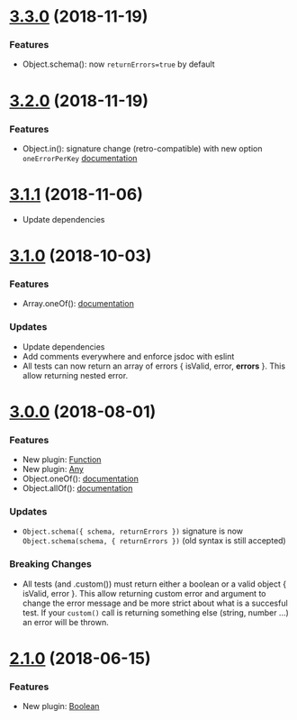 # [3.3.0](https://github.com/bodinsamuel/altheia/compare/v3.2.0...master) (2018-11-19)
### Features
- Object.schema(): now `returnErrors=true` by default

# [3.2.0](https://github.com/bodinsamuel/altheia/compare/v3.2.0...master) (2018-11-19)
### Features
- Object.in(): signature change (retro-compatible) with new option `oneErrorPerKey` [documentation](https://github.com/bodinsamuel/altheia/blob/master/Documentation.md#invalue--options-object)

# [3.1.1](https://github.com/bodinsamuel/altheia/compare/v3.1.0...master) (2018-11-06)
- Update dependencies

# [3.1.0](https://github.com/bodinsamuel/altheia/compare/v3.1.0...master) (2018-10-03)
### Features
- Array.oneOf(): [documentation](https://github.com/bodinsamuel/altheia/blob/master/Documentation.md#oneoftemplates)

### Updates
- Update dependencies
- Add comments everywhere and enforce jsdoc with eslint
- All tests can now return an array of errors { isValid, error, **errors** }.
  This allow returning nested error.


# [3.0.0](https://github.com/bodinsamuel/altheia/compare/v3.0.0...master) (2018-08-01)


### Features
- New plugin: [Function](https://github.com/bodinsamuel/altheia/blob/master/Documentation.md#function)
- New plugin: [Any](https://github.com/bodinsamuel/altheia/blob/master/Documentation.md#any)
- Object.oneOf(): [documentation](https://github.com/bodinsamuel/altheia/blob/master/Documentation.md#oneofisonerequired-boolean-keys-string)
- Object.allOf(): [documentation](https://github.com/bodinsamuel/altheia/blob/master/Documentation.md#allofkeys-string)

### Updates
- `Object.schema({ schema, returnErrors })` signature is now `Object.schema(schema, { returnErrors })` (old syntax is still accepted)

### Breaking Changes
- All tests (and .custom()) must return either a boolean or a valid object { isValid, error }.
  This allow returning custom error and argument to change the error message and be more strict about what is a succesful test.
  If your `custom()` call is returning something else (string, number ...) an error will be thrown.


# [2.1.0](https://github.com/bodinsamuel/altheia/compare/v2.1.0...master) (2018-06-15)


### Features
- New plugin: [Boolean](https://github.com/bodinsamuel/altheia/blob/master/Documentation.md#boolean)
